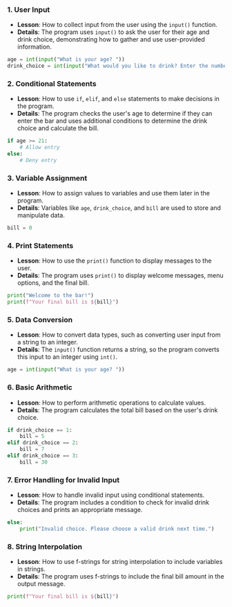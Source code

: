 ### 1. **User Input**
   - **Lesson**: How to collect input from the user using the `input()` function.
   - **Details**: The program uses `input()` to ask the user for their age and drink choice, demonstrating how to gather and use user-provided information.
   ```python
   age = int(input("What is your age? "))
   drink_choice = int(input("What would you like to drink? Enter the number (1, 2, or 3): "))
   ```

### 2. **Conditional Statements**
   - **Lesson**: How to use `if`, `elif`, and `else` statements to make decisions in the program.
   - **Details**: The program checks the user's age to determine if they can enter the bar and uses additional conditions to determine the drink choice and calculate the bill.
   ```python
   if age >= 21:
       # Allow entry
   else:
       # Deny entry
   ```

### 3. **Variable Assignment**
   - **Lesson**: How to assign values to variables and use them later in the program.
   - **Details**: Variables like `age`, `drink_choice`, and `bill` are used to store and manipulate data.
   ```python
   bill = 0
   ```

### 4. **Print Statements**
   - **Lesson**: How to use the `print()` function to display messages to the user.
   - **Details**: The program uses `print()` to display welcome messages, menu options, and the final bill.
   ```python
   print("Welcome to the bar!")
   print(f"Your final bill is ${bill}")
   ```

### 5. **Data Conversion**
   - **Lesson**: How to convert data types, such as converting user input from a string to an integer.
   - **Details**: The `input()` function returns a string, so the program converts this input to an integer using `int()`.
   ```python
   age = int(input("What is your age? "))
   ```

### 6. **Basic Arithmetic**
   - **Lesson**: How to perform arithmetic operations to calculate values.
   - **Details**: The program calculates the total bill based on the user's drink choice.
   ```python
   if drink_choice == 1:
       bill = 5
   elif drink_choice == 2:
       bill = 7
   elif drink_choice == 3:
       bill = 30
   ```

### 7. **Error Handling for Invalid Input**
   - **Lesson**: How to handle invalid input using conditional statements.
   - **Details**: The program includes a condition to check for invalid drink choices and prints an appropriate message.
   ```python
   else:
       print("Invalid choice. Please choose a valid drink next time.")
   ```

### 8. **String Interpolation**
   - **Lesson**: How to use f-strings for string interpolation to include variables in strings.
   - **Details**: The program uses f-strings to include the final bill amount in the output message.
   ```python
   print(f"Your final bill is ${bill}")
 
